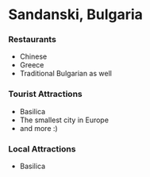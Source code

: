 # Sandanski, Bulgaria

### Restaurants
- Chinese
- Greece
- Traditional Bulgarian as well

### Tourist Attractions
- Basilica
- The smallest city in Europe
- and more :)

### Local Attractions
- Basilica

